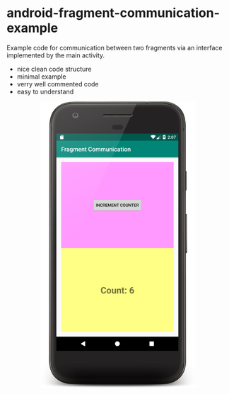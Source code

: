 # android-fragment-communication-example
Example code for communication between two fragments via an interface implemented by the main activity.

* nice clean code structure
* minimal example
* verry well commented code
* easy to understand

<p align="center">
  <img width="350"  src="device-2018-07-23-170726.png?raw=true">
</p>
